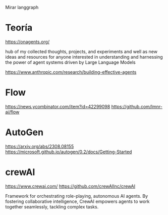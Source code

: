 Mirar langgraph

# Teoría

<https://onagents.org/>

hub of my collected thoughts, projects, and experiments and well as new ideas and resources for anyone interested in understanding and harnessing the power of agent systems driven by Large Language Models

<https://www.anthropic.com/research/building-effective-agents>

# Flow

<https://news.ycombinator.com/item?id=42299098>
<https://github.com/lmnr-ai/flow>

# AutoGen

<https://arxiv.org/abs/2308.08155>
<https://microsoft.github.io/autogen/0.2/docs/Getting-Started>

# crewAI

<https://www.crewai.com/>
<https://github.com/crewAIInc/crewAI>

Framework for orchestrating role-playing, autonomous AI agents. By fostering collaborative intelligence, CrewAI empowers agents to work together seamlessly, tackling complex tasks.
